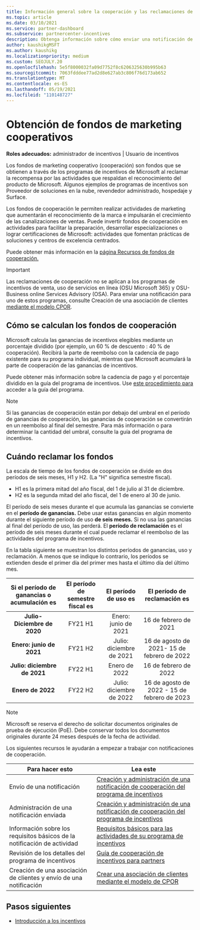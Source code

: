 ```yaml
---
title: Información general sobre la cooperación y las reclamaciones de incentivos
ms.topic: article
ms.date: 03/10/2021
ms.service: partner-dashboard
ms.subservice: partnercenter-incentives
description: Obtenga información sobre cómo enviar una notificación de cooperación correcta para sus incentivos mediante la organización de la documentación adecuada, las facturas, los extractos y la prueba de ejecución.
author: kaushikgMSFT
ms.author: kaushikg
ms.localizationpriority: medium
ms.custom: SEOJULY.20
ms.openlocfilehash: 5e5f8000032fa09d7752f8c6206325630b995b63
ms.sourcegitcommit: 7063fdddee77ad2d8e627ab3c806f76d173ab652
ms.translationtype: MT
ms.contentlocale: es-ES
ms.lasthandoff: 05/19/2021
ms.locfileid: "110148727"
---
```

# <a name="earn-cooperative-marketing-funds"></a>Obtención de fondos de marketing cooperativos

**Roles adecuados:** administrador de incentivos | Usuario de incentivos

Los fondos de marketing cooperativo (cooperación) son fondos que se obtienen a través de los programas de incentivos de Microsoft al reclamar la recompensa por las actividades que respaldan el reconocimiento del producto de Microsoft. Algunos ejemplos de programas de incentivos son Proveedor de soluciones en la nube, revendedor administrado, hospedaje y Surface.

Los fondos de cooperación le permiten realizar actividades de marketing que aumentarán el reconocimiento de la marca e impulsarán el crecimiento de las canalizaciones de ventas. Puede invertir fondos de cooperación en actividades para facilitar la preparación, desarrollar especializaciones o lograr certificaciones de Microsoft: actividades que fomentan prácticas de soluciones y centros de excelencia centrados.

Puede obtener más información en la [página Recursos de fondos de cooperación.](https://partner.microsoft.com/asset/collection/co-op-funds-resources#/)

>[!Important]
>Las reclamaciones de cooperación no se aplican a los programas de incentivos de venta, uso de servicios en línea (OSU Microsoft 365) y OSU-Business online Services Advisory (OSA). Para enviar una notificación para uno de estos programas, consulte Creación de una asociación de clientes [mediante el modelo CPOR](submit-osa-claim.md).

## <a name="how-co-op-funds-are-calculated"></a>Cómo se calculan los fondos de cooperación

Microsoft calcula las ganancias de incentivos elegibles mediante un porcentaje dividido (por ejemplo, un 60 % de descuento : 40 % de cooperación). Recibirá la parte de reembolso con la cadencia de pago existente para su programa individual, mientras que Microsoft acumulará la parte de cooperación de las ganancias de incentivos.

Puede obtener más información sobre la cadencia de pago y el porcentaje dividido en la guía del programa de incentivos. Use [este procedimiento para](incentives-determined-your-program-eligibility.md) acceder a la guía del programa.

>[!NOTE]
>Si las ganancias de cooperación están por debajo del umbral en el período de ganancias de cooperación, las ganancias de cooperación se convertirán en un reembolso al final del semestre. Para más información o para determinar la cantidad del umbral, consulte la guía del programa de incentivos.

## <a name="when-to-claim-your-funds"></a>Cuándo reclamar los fondos

La escala de tiempo de los fondos de cooperación se divide en dos períodos de seis meses, H1 y H2. (La "H" significa semestre fiscal).

- H1 es la primera mitad del año fiscal, del 1 de julio al 31 de diciembre.
- H2 es la segunda mitad del año fiscal, del 1 de enero al 30 de junio.

El período de seis meses durante el que acumula las ganancias se convierte en el **período de ganancias.** Debe usar estas ganancias en algún momento durante el siguiente período de uso **de seis meses.** Si no usa las ganancias al final del período de uso, las perderá. El **período de reclamación** es el período de seis meses durante el cual puede reclamar el reembolso de las actividades del programa de incentivos.

En la tabla siguiente se muestran los distintos períodos de ganancias, uso y reclamación. A menos que se indique lo contrario, los períodos se extienden desde el primer día del primer mes hasta el último día del último mes.

|  Si el período de ganancias o acumulación es  |El período de semestre fiscal es  |  El período de uso es  |  El período de reclamación es  |
| :-----------: | :-----------: | :-----------: | :-----------: |
|**Julio- Diciembre de 2020**| FY21 H1  |  Enero: junio de 2021  |  16 de febrero de 2021  |
|**Enero: junio de 2021** |  FY21 H2  |  Julio: diciembre de 2021  |  16 de agosto de 2021- 15 de febrero de 2022  |
|**Julio: diciembre de 2021**|  FY22 H1  |  Enero de 2022  |  16 de febrero de 2022  |
|**Enero de 2022** |  FY22 H2  |  Julio: diciembre de 2022  |  16 de agosto de 2022 - 15 de febrero de 2023  |

>[!NOTE]
>Microsoft se reserva el derecho de solicitar documentos originales de prueba de ejecución (PoE). Debe conservar todos los documentos originales durante 24 meses después de la fecha de actividad.

Los siguientes recursos le ayudarán a empezar a trabajar con notificaciones de cooperación.

| Para hacer esto | Lea este |
| ------ | ----------- |
| Envío de una notificación |  [Creación y administración de una notificación de cooperación del programa de incentivos](create-incentives-claims.md)  |
| Administración de una notificación enviada | [Creación y administración de una notificación de cooperación del programa de incentivos](create-incentives-claims.md)    |
| Información sobre los requisitos básicos de la notificación de actividad | [Requisitos básicos para las actividades de su programa de incentivos](core-requirements.md)   |
| Revisión de los detalles del programa de incentivos | [Guía de cooperación de incentivos para partners](https://assetsprod.microsoft.com/co-op-guidebook.pdf)  |
| Creación de una asociación de clientes y envío de una notificación | [Crear una asociación de clientes mediante el modelo de CPOR](submit-osa-claim.md)   |

## <a name="next-steps"></a>Pasos siguientes

- [Introducción a los incentivos](incentives-get-started-intro.md)
